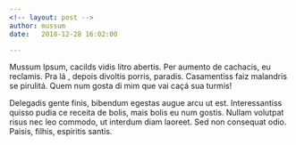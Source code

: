 ```yaml
---
<!-- layout: post -->
author: mussum
date:   2018-12-28 16:02:00

---
```

Mussum Ipsum, cacilds vidis litro abertis. Per aumento de cachacis, eu reclamis. Pra lá , depois divoltis porris, paradis. Casamentiss faiz malandris se pirulitá. Quem num gosta di mim que vai caçá sua turmis!

Delegadis gente finis, bibendum egestas augue arcu ut est. Interessantiss quisso pudia ce receita de bolis, mais bolis eu num gostis. Nullam volutpat risus nec leo commodo, ut interdum diam laoreet. Sed non consequat odio. Paisis, filhis, espiritis santis.
